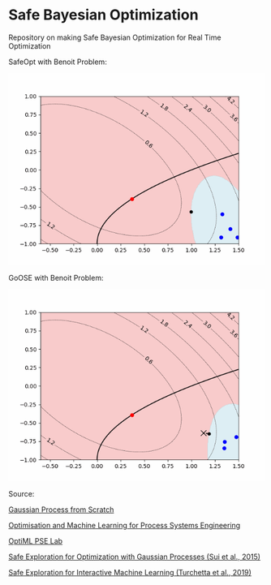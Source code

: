 # Safe Bayesian Optimization

Repository on making Safe Bayesian Optimization for Real Time Optimization

SafeOpt with Benoit Problem:

![An animated GIF demonstrating my project](output/Benoit_SafeOpt_Outputs.gif)

GoOSE with Benoit Problem:

![An animated GIF demonstrating my project](output/Benoit_GoOSE_Outputs.gif)

Source:

[Gaussian Process from Scratch](https://github.com/AntonioE89/Gaussian-Process-from-scratch)

[Optimisation and Machine Learning for Process Systems Engineering](https://www.imperial.ac.uk/optimisation-and-machine-learning-for-process-engineering/about-us/)

[OptiML PSE Lab](https://github.com/OptiMaL-PSE-Lab)

[Safe Exploration for Optimization with Gaussian Processes (Sui et al., 2015)](https://proceedings.mlr.press/v37/sui15.html)

[Safe Exploration for Interactive Machine Learning (Turchetta et al., 2019)](https://proceedings.neurips.cc/paper_files/paper/2019/hash/4f398cb9d6bc79ae567298335b51ba8a-Abstract.html)

